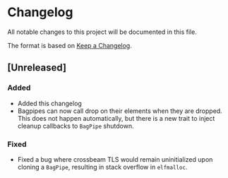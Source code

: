 <!-- Copyright 2017 the authors. See the 'Copyright and license' section of the
README.md file at the top-level directory of this repository.

Licensed under the Apache License, Version 2.0 (the LICENSE-APACHE file) or
the MIT license (the LICENSE-MIT file) at your option. This file may not be
copied, modified, or distributed except according to those terms. -->

# Changelog

All notable changes to this project will be documented in this file.

The format is based on [Keep a Changelog](http://keepachangelog.com/en/1.0.0/).

## [Unreleased]

### Added
- Added this changelog
- Bagpipes can now call drop on their elements when they are dropped. This does
  not happen automatically, but there is a new trait to inject cleanup callbacks
  to `BagPipe` shutdown.

### Fixed
- Fixed a bug where crossbeam TLS would remain uninitialized upon cloning a
  `BagPipe`, resulting in stack overflow in `elfmalloc`.
